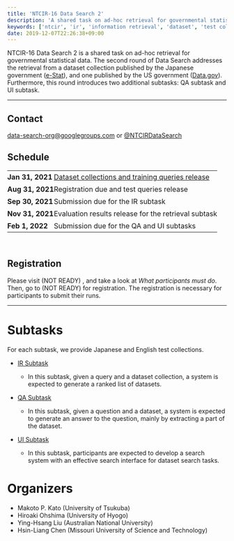 ```yaml
---
title: 'NTCIR-16 Data Search 2'
description: 'A shared task on ad-hoc retrieval for governmental statistical data'
keywords: ['ntcir', 'ir', 'information retrieval', 'dataset', 'test collection']
date: 2019-12-07T22:26:38+09:00
---
```


<style type="text/css">
.markerline {
    background: linear-gradient(transparent 80%, #ffffa8 80%);
}
table {
    width: 100%;
}
td {
    vertical-align: top;
    padding: 0.25em 0;
}
</style>

NTCIR-16 Data Search 2 is a shared task on ad-hoc retrieval for governmental
statistical data. The second round of Data Search addresses the retrieval from
a dataset collection published by the Japanese government
([e-Stat](https://www.e-stat.go.jp/)),
and one published by the US government ([Data.gov](https://data.gov/)).
Furthermore, this round introduces two additional subtasks:
QA subtask and UI subtask.

---

## Contact
data-search-org@googlegroups.com or [@NTCIRDataSearch](https://twitter.com/NTCIRDataSearch) 


## Schedule

|                  |                                      |
| ---------------- | ------------------------------------ |
| **Jan 31, 2021** | [Dataset collections and training queries release](#data) |
| **Aug 31, 2021** | Registration due and test queries release |
| **Sep 30, 2021** | Submission due for the IR subtask |
| **Nov 31, 2021** | Evaluation results release for the retrieval subtask |
| **Feb 1, 2022** | Submission due for the QA and UI subtasks |

<div style="height: 1em"></div>

## Registration

Please visit (NOT READY) ,
and take a look at *What participants must do*.
Then, go to (NOT READY) for registration.
The registration is necessary for participants to submit their runs.

---

# Subtasks

<a name="tasks"></a>

For each subtask, we provide Japanese and English test collections.

- [IR Subtask](/subtasks/ir)
  - In this subtask, given a query and a dataset collection, 
a system is expected to generate a ranked list of datasets.

- [QA Subtask](/subtasks/qa)
  - In this subtask, given a question and a dataset, 
a system is expected to generate an answer to the question, mainly by extracting a part of the dataset.

- [UI Subtask](/subtasks/ui)
  - In this subtask, participants are expected to develop a search system 
    with an effective search interface for dataset search tasks.


# Organizers

<a name="organizers"></a>

- Makoto P. Kato (University of Tsukuba)
- Hiroaki Ohshima (University of Hyogo)
- Ying-Hsang Liu (Australian National University)
- Hsin-Liang Chen (Missouri University of Science and Technology)
